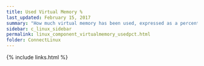 ```yaml
---
title: Used Virtual Memory %
last_updated: February 15, 2017
summary: "How much virtual memory has been used, expressed as a percentage of total virtual memory."
sidebar: c_linux_sidebar
permalink: linux_component_virtualmemory_usedpct.html
folder: ConnectLinux
---
```


{% include links.html %}

